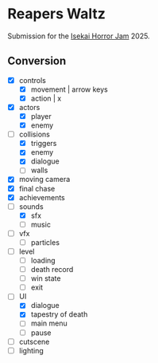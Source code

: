 # Reapers Waltz

Submission for the [Isekai Horror Jam](https://itch.io/jam/isekai-horror-jam) 2025.

## Conversion

- [x] controls
	- [x] movement  | arrow keys
	- [x] action    | x
- [x] actors
	- [x] player
	- [x] enemy
- [ ] collisions
	- [x] triggers
	- [x] enemy
	- [x] dialogue
	- [ ] walls
- [x] moving camera
- [x] final chase
- [x] achievements
- [ ] sounds
	- [x] sfx
	- [ ] music
- [ ] vfx
	- [ ] particles
- [ ] level
	- [ ] loading
	- [ ] death record
	- [ ] win state
	- [ ] exit
- [ ] UI
	- [x] dialogue
	- [x] tapestry of death
	- [ ] main menu
	- [ ] pause
- [ ] cutscene
- [ ] lighting
